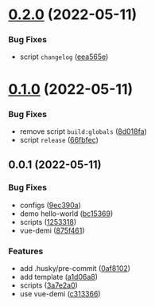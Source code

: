 # [0.2.0](https://github.com/SoulLyoko/vite-lib-starter/compare/v0.1.0...v0.2.0) (2022-05-11)


### Bug Fixes

* script `changelog` ([eea565e](https://github.com/SoulLyoko/vite-lib-starter/commit/eea565e6e19e13643a7f1f6545b93a60a63bfa61))



# [0.1.0](https://github.com/SoulLyoko/vite-lib-starter/compare/v0.0.1...v0.1.0) (2022-05-11)


### Bug Fixes

* remove script `build:globals` ([8d018fa](https://github.com/SoulLyoko/vite-lib-starter/commit/8d018fa8e84267202ea41d2cf585d5a1588d1a7a))
* script `release` ([66fbfec](https://github.com/SoulLyoko/vite-lib-starter/commit/66fbfec427b4f6e96aa74452b7d8df1fd03d3bab))



## 0.0.1 (2022-05-11)


### Bug Fixes

* configs ([9ec390a](https://github.com/SoulLyoko/vite-lib-starter/commit/9ec390aaeabdf6cc8278b9d63102433bfd698da1))
* demo hello-world ([bc15369](https://github.com/SoulLyoko/vite-lib-starter/commit/bc153697a533824c64bdd58f705de29643be5e36))
* scripts ([1253318](https://github.com/SoulLyoko/vite-lib-starter/commit/1253318a75372e78dd95cd086e9935af12a34dbf))
* vue-demi ([875f461](https://github.com/SoulLyoko/vite-lib-starter/commit/875f46135f8be51d60951cd70289e018e5b061f5))


### Features

* add .husky/pre-commit ([0af8102](https://github.com/SoulLyoko/vite-lib-starter/commit/0af810265ca04df5dcaa9cef438cb1928a4f1e68))
* add template ([a1d06a8](https://github.com/SoulLyoko/vite-lib-starter/commit/a1d06a8c72a74855be1b5ea3e56cbb186f61e21a))
* scripts ([3a7e2a0](https://github.com/SoulLyoko/vite-lib-starter/commit/3a7e2a0420b7ef449bb66a4873b9ca9ca4028060))
* use vue-demi ([c313366](https://github.com/SoulLyoko/vite-lib-starter/commit/c313366318dece419082a46f3b727e7780f1a063))



